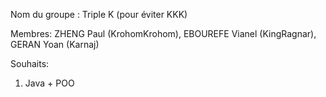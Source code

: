 Nom du groupe : Triple K (pour éviter KKK)

Membres: ZHENG Paul (KrohomKrohom), EBOUREFE Vianel (KingRagnar), GERAN Yoan (Karnaj)

Souhaits:
1) Java + POO

